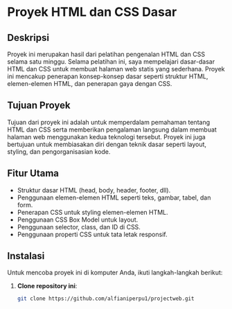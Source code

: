 # Proyek HTML dan CSS Dasar

## Deskripsi
Proyek ini merupakan hasil dari pelatihan pengenalan HTML dan CSS selama satu minggu. Selama pelatihan ini, saya mempelajari dasar-dasar HTML dan CSS untuk membuat halaman web statis yang sederhana. Proyek ini mencakup penerapan konsep-konsep dasar seperti struktur HTML, elemen-elemen HTML, dan penerapan gaya dengan CSS.

## Tujuan Proyek
Tujuan dari proyek ini adalah untuk memperdalam pemahaman tentang HTML dan CSS serta memberikan pengalaman langsung dalam membuat halaman web menggunakan kedua teknologi tersebut. Proyek ini juga bertujuan untuk membiasakan diri dengan teknik dasar seperti layout, styling, dan pengorganisasian kode.

## Fitur Utama
- Struktur dasar HTML (head, body, header, footer, dll).
- Penggunaan elemen-elemen HTML seperti teks, gambar, tabel, dan form.
- Penerapan CSS untuk styling elemen-elemen HTML.
- Penggunaan CSS Box Model untuk layout.
- Penggunaan selector, class, dan ID di CSS.
- Penggunaan properti CSS untuk tata letak responsif.

## Instalasi
Untuk mencoba proyek ini di komputer Anda, ikuti langkah-langkah berikut:

1. **Clone repository ini**:
   ```bash
   git clone https://github.com/alfianiperpu1/projectweb.git
